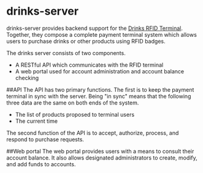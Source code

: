 drinks-server
===========

drinks-server provides backend support for the [Drinks RFID Terminal](https://github.com/bblanchon/DrinksRfidTerminal). Together, they compose a complete payment terminal system which allows users to purchase drinks or other products using RFID badges.

The drinks server consists of two components.

+ A RESTful API which communicates with the RFID terminal
+ A web portal used for account administration and account balance checking

##API
The API has two primary functions. The first is to keep the payment terminal in sync with the server. Being "in sync" means that the following three data are the same on both ends of the system.

+ The list of products proposed to terminal users
+ The current time

The second function of the API is to accept, authorize, process, and respond to purchase requests.

##Web portal
The web portal provides users with a means to consult their account balance. It also allows designated administrators to create, modify, and add funds to accounts.